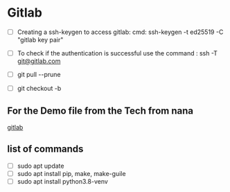 # Gitlab
- [ ] Creating a ssh-keygen to access gitlab: cmd: ssh-keygen -t ed25519 -C "gitlab key pair"
- [ ] To check if the authentication is successful use the command : ssh -T git@gitlab.com
- [ ] git pull --prune
- [ ] git checkout -b <branchname>


## For the Demo file from the Tech from nana
[gitlab](https://gitlab.com/nanuchi/gitlab-cicd-crash-course)

  ## list of commands
  - [ ] sudo apt update
  - [ ] sudo apt install pip, make, make-guile
  - [ ] sudo apt install python3.8-venv
